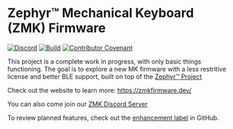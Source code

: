 # Zephyr™ Mechanical Keyboard (ZMK) Firmware

[![Discord](https://img.shields.io/discord/719497620560543766)](https://zmkfirmware.dev/community/discord/invite)
[![Build](https://github.com/zmkfirmware/zmk/workflows/Build/badge.svg)](https://github.com/zmkfirmware/zmk/actions)
[![Contributor Covenant](https://img.shields.io/badge/Contributor%20Covenant-v2.0%20adopted-ff69b4.svg)](CODE_OF_CONDUCT.md)

This project is a complete work in progress, with only basic things functioning. The goal is to explore a new MK firmware
with a less restritive license and better BLE support, built on top of the [Zephyr™ Project](https://www.zephyrproject.org/)

Check out the website to learn more: https://zmkfirmware.dev/

You can also come join our [ZMK Discord Server](https://zmkfirmware.dev/community/discord/invite)

To review planned features, check out the [enhancement label](https://github.com/zmkfirmware/zmk/issues?q=is%3Aissue+is%3Aopen+label%3Aenhancement) in GitHub.
